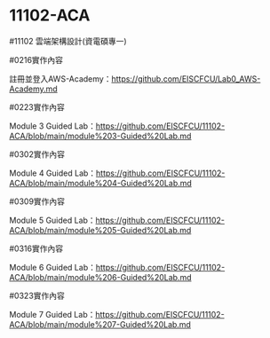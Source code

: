 # 11102-ACA


#11102 雲端架構設計(資電碩專一)

#0216實作內容

註冊並登入AWS-Academy：https://github.com/EISCFCU/Lab0_AWS-Academy.md

#0223實作內容

Module 3 Guided Lab：https://github.com/EISCFCU/11102-ACA/blob/main/module%203-Guided%20Lab.md

#0302實作內容

Module 4 Guided Lab：https://github.com/EISCFCU/11102-ACA/blob/main/module%204-Guided%20Lab.md

#0309實作內容

Module 5 Guided Lab：https://github.com/EISCFCU/11102-ACA/blob/main/module%205-Guided%20Lab.md

#0316實作內容

Module 6 Guided Lab：https://github.com/EISCFCU/11102-ACA/blob/main/module%206-Guided%20Lab.md

#0323實作內容

Module 7 Guided Lab：https://github.com/EISCFCU/11102-ACA/blob/main/module%207-Guided%20Lab.md
